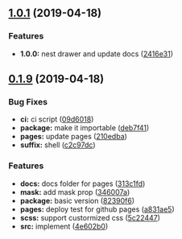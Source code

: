 <a name="1.0.1"></a>
## [1.0.1](https://github.com/dreambo8563/vue-simple-drawer/compare/v0.1.9...v1.0.1) (2019-04-18)


### Features

* **1.0.0:** nest drawer and update docs ([2416e31](https://github.com/dreambo8563/vue-simple-drawer/commit/2416e31))



<a name="0.1.9"></a>
## [0.1.9](https://github.com/dreambo8563/vue-simple-drawer/compare/4e602b0...v0.1.9) (2019-04-18)


### Bug Fixes

* **ci:** ci script ([09d6018](https://github.com/dreambo8563/vue-simple-drawer/commit/09d6018))
* **package:** make it importable ([deb7f41](https://github.com/dreambo8563/vue-simple-drawer/commit/deb7f41))
* **pages:** update pages ([210edba](https://github.com/dreambo8563/vue-simple-drawer/commit/210edba))
* **suffix:** shell ([c2c97dc](https://github.com/dreambo8563/vue-simple-drawer/commit/c2c97dc))


### Features

* **docs:** docs folder for pages ([313c1fd](https://github.com/dreambo8563/vue-simple-drawer/commit/313c1fd))
* **mask:** add mask prop ([346007a](https://github.com/dreambo8563/vue-simple-drawer/commit/346007a))
* **package:** basic version ([82390f6](https://github.com/dreambo8563/vue-simple-drawer/commit/82390f6))
* **pages:** deploy test for github pages ([a831ae5](https://github.com/dreambo8563/vue-simple-drawer/commit/a831ae5))
* **scss:** support custormized css ([5c22447](https://github.com/dreambo8563/vue-simple-drawer/commit/5c22447))
* **src:** implement ([4e602b0](https://github.com/dreambo8563/vue-simple-drawer/commit/4e602b0))



